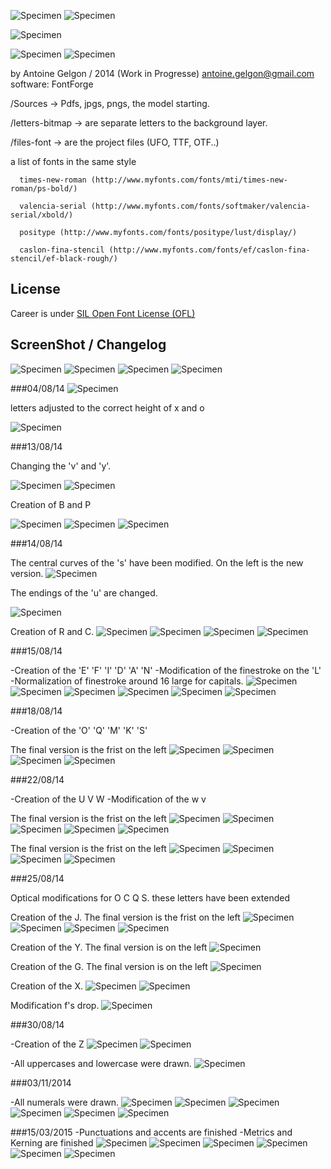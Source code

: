 
![Specimen](https://github.com/Antoine-Gelgon/CareerFont/blob/master/Specimen/Career-spe-page002.png?raw=true)
![Specimen](https://github.com/Antoine-Gelgon/CareerFont/blob/master/Specimen/Career-spe-page003.png?raw=true)

![Specimen](https://github.com/Antoine-Gelgon/CareerFont/blob/master/ScreenShot/Capture%20du%202015-03-15%2023:55:37.png?raw=true)

![Specimen](https://raw.githubusercontent.com/Antoine-Gelgon/CareerFont/3a3086994b5590ce21e3609efa90e12036590a7b/ScreenShot/Capture%20du%202015-03-15%2023%3A53%3A14.png)
![Specimen](https://raw.githubusercontent.com/Antoine-Gelgon/CareerFont/3a3086994b5590ce21e3609efa90e12036590a7b/ScreenShot/Capture%20du%202015-03-15%2023%3A54%3A27.png)

  by Antoine Gelgon / 2014 (Work in Progresse)
  antoine.gelgon@gmail.com
  software: FontForge

  /Sources -> Pdfs, jpgs, pngs, the model starting.
  
  /letters-bitmap -> are separate letters to the background layer.
  
  /files-font -> are the project files (UFO, TTF, OTF..)

a list of fonts in the same style

      times-new-roman (http://www.myfonts.com/fonts/mti/times-new-roman/ps-bold/)
      
      valencia-serial (http://www.myfonts.com/fonts/softmaker/valencia-serial/xbold/)
      
      positype (http://www.myfonts.com/fonts/positype/lust/display/)
      
      caslon-fina-stencil (http://www.myfonts.com/fonts/ef/caslon-fina-stencil/ef-black-rough/)
      
## License
Career is under [SIL Open Font License (OFL)](http://scripts.sil.org/cms/scripts/page.php?site_id=nrsi&id=OFL "SIL Open Font License")

## ScreenShot / Changelog

![Specimen](https://raw.githubusercontent.com/Antoine-Gelgon/CareerFont/master/ScreenShot/Capture%20du%202014-07-29%2020:22:41.png)
![Specimen](https://raw.githubusercontent.com/Antoine-Gelgon/CareerFont/master/ScreenShot/Capture%20du%202014-07-29%2020:40:21.png)
![Specimen](https://raw.githubusercontent.com/Antoine-Gelgon/CareerFont/master/ScreenShot/Capture%20du%202014-07-29%2020:36:10.png)
![Specimen](https://raw.githubusercontent.com/Antoine-Gelgon/CareerFont/master/ScreenShot/Capture%20du%202014-07-29%2020:39:27.png)

###04/08/14
![Specimen](https://raw.githubusercontent.com/Antoine-Gelgon/CareerFont/master/ScreenShot/Capture%20du%202014-08-04%2003:57:43.png)

letters adjusted to the correct height of x and o

![Specimen](https://raw.githubusercontent.com/Antoine-Gelgon/CareerFont/master/ScreenShot/Capture%20du%202014-08-04%2004:53:25.png)


###13/08/14


Changing the 'v' and 'y'.

![Specimen](https://raw.githubusercontent.com/Antoine-Gelgon/CareerFont/master/ScreenShot/Capture%20du%202014-08-13%2023:07:26.png)
![Specimen](https://raw.githubusercontent.com/Antoine-Gelgon/CareerFont/master/ScreenShot/Capture%20du%202014-08-13%2023:37:07.png)


Creation of B and P

![Specimen](https://raw.githubusercontent.com/Antoine-Gelgon/CareerFont/master/ScreenShot/Capture%20du%202014-08-14%2002:20:59.png)
![Specimen](https://raw.githubusercontent.com/Antoine-Gelgon/CareerFont/master/ScreenShot/Capture%20du%202014-08-14%2001:52:22.png)
![Specimen](https://raw.githubusercontent.com/Antoine-Gelgon/CareerFont/master/ScreenShot/Capture%20du%202014-08-14%2001:53:40.png)

###14/08/14

The central curves of the 's' have been modified. On the left is the new version.
![Specimen](https://raw.githubusercontent.com/Antoine-Gelgon/CareerFont/02ccab9290cbeb23d8f71c05f627a29354cd226b/ScreenShot/Capture%20du%202014-08-14%2012:47:50.png)

The endings of the 'u' are changed.

![Specimen](https://github.com/Antoine-Gelgon/CareerFont/raw/02ccab9290cbeb23d8f71c05f627a29354cd226b/ScreenShot/Capture%20du%202014-08-14%2013:29:30.png)

Creation of R and C.
![Specimen](https://github.com/Antoine-Gelgon/CareerFont/raw/02ccab9290cbeb23d8f71c05f627a29354cd226b/ScreenShot/Capture%20du%202014-08-14%2018:11:49.png)
![Specimen](https://github.com/Antoine-Gelgon/CareerFont/raw/02ccab9290cbeb23d8f71c05f627a29354cd226b/ScreenShot/Capture%20du%202014-08-14%2018:16:16.png)
![Specimen](https://raw.githubusercontent.com/Antoine-Gelgon/CareerFont/02ccab9290cbeb23d8f71c05f627a29354cd226b/ScreenShot/Capture%20du%202014-08-14%2018:18:21.png)
![Specimen](https://raw.githubusercontent.com/Antoine-Gelgon/CareerFont/02ccab9290cbeb23d8f71c05f627a29354cd226b/ScreenShot/Capture%20du%202014-08-14%2018:25:00.png)

###15/08/14

-Creation of the 'E' 'F' 'I' 'D' 'A' 'N'
-Modification of the finestroke on the 'L'
-Normalization of finestroke around 16 large for capitals.
![Specimen](https://github.com/Antoine-Gelgon/CareerFont/raw/de72b394d7e4cc019e387731c5d0a1d15699779a/ScreenShot/Capture%20du%202014-08-15%2022:17:46.png)
![Specimen](https://github.com/Antoine-Gelgon/CareerFont/raw/de72b394d7e4cc019e387731c5d0a1d15699779a/ScreenShot/Capture%20du%202014-08-15%2023:35:49.png)
![Specimen](https://raw.githubusercontent.com/Antoine-Gelgon/CareerFont/de72b394d7e4cc019e387731c5d0a1d15699779a/ScreenShot/Capture%20du%202014-08-16%2000:40:47.png)
![Specimen](https://github.com/Antoine-Gelgon/CareerFont/raw/de72b394d7e4cc019e387731c5d0a1d15699779a/ScreenShot/Capture%20du%202014-08-16%2000:48:12.png)
![Specimen](https://github.com/Antoine-Gelgon/CareerFont/raw/de72b394d7e4cc019e387731c5d0a1d15699779a/ScreenShot/Capture%20du%202014-08-16%2000:57:41.png)
![Specimen](https://github.com/Antoine-Gelgon/CareerFont/raw/de72b394d7e4cc019e387731c5d0a1d15699779a/ScreenShot/Capture%20du%202014-08-16%2000:59:47.png)

###18/08/14

-Creation of the 'O' 'Q' 'M' 'K' 'S' 

The final version is the frist on the left
![Specimen](https://github.com/Antoine-Gelgon/CareerFont/raw/c7b4aeae5734735b1299512a807f8fd9ab31332a/ScreenShot/Capture%20du%202014-08-18%2012:56:35.png)
![Specimen](https://github.com/Antoine-Gelgon/CareerFont/raw/c7b4aeae5734735b1299512a807f8fd9ab31332a/ScreenShot/Capture%20du%202014-08-18%2023:07:47.png)
![Specimen](https://github.com/Antoine-Gelgon/CareerFont/raw/c7b4aeae5734735b1299512a807f8fd9ab31332a/ScreenShot/Capture%20du%202014-08-19%2000:36:43.png)
![Specimen](https://github.com/Antoine-Gelgon/CareerFont/raw/c7b4aeae5734735b1299512a807f8fd9ab31332a/ScreenShot/Capture%20du%202014-08-19%2000:38:50.png)

###22/08/14

-Creation of the U V W
-Modification of the w v

The final version is the frist on the left
![Specimen](https://raw.githubusercontent.com/Antoine-Gelgon/CareerFont/9da68decd9dbe62b4a4c3b5feba55de0704baf77/ScreenShot/Capture%20du%202014-08-22%2019:18:02.png)
![Specimen](https://raw.githubusercontent.com/Antoine-Gelgon/CareerFont/9da68decd9dbe62b4a4c3b5feba55de0704baf77/ScreenShot/Capture%20du%202014-08-22%2019:30:24.png)
![Specimen](https://raw.githubusercontent.com/Antoine-Gelgon/CareerFont/9da68decd9dbe62b4a4c3b5feba55de0704baf77/ScreenShot/Capture%20du%202014-08-22%2019:33:40.png)
![Specimen](https://raw.githubusercontent.com/Antoine-Gelgon/CareerFont/9da68decd9dbe62b4a4c3b5feba55de0704baf77/ScreenShot/Capture%20du%202014-08-22%2019:34:14.png)
![Specimen](https://raw.githubusercontent.com/Antoine-Gelgon/CareerFont/9da68decd9dbe62b4a4c3b5feba55de0704baf77/ScreenShot/Capture%20du%202014-08-22%2019:33:40.png)

The final version is the frist on the left
![Specimen](https://raw.githubusercontent.com/Antoine-Gelgon/CareerFont/9da68decd9dbe62b4a4c3b5feba55de0704baf77/ScreenShot/Capture%20du%202014-08-22%2020:04:41.png)
![Specimen](https://raw.githubusercontent.com/Antoine-Gelgon/CareerFont/9da68decd9dbe62b4a4c3b5feba55de0704baf77/ScreenShot/Capture%20du%202014-08-22%2020:05:34.png)
![Specimen](https://raw.githubusercontent.com/Antoine-Gelgon/CareerFont/9da68decd9dbe62b4a4c3b5feba55de0704baf77/ScreenShot/Capture%20du%202014-08-22%2020:07:29.png)
![Specimen](https://raw.githubusercontent.com/Antoine-Gelgon/CareerFont/9da68decd9dbe62b4a4c3b5feba55de0704baf77/ScreenShot/Capture%20du%202014-08-22%2021:07:03.png)

###25/08/14

Optical modifications for O C Q S. these letters have been extended

Creation of the J.
The final version is the frist on the left
![Specimen](https://raw.githubusercontent.com/Antoine-Gelgon/CareerFont/6883a1c8f87a84070cb5c315953dbef5d8ee6825/ScreenShot/Capture%20du%202014-08-25%2001:20:04.png)
![Specimen](https://raw.githubusercontent.com/Antoine-Gelgon/CareerFont/6883a1c8f87a84070cb5c315953dbef5d8ee6825/ScreenShot/Capture%20du%202014-08-25%2001:21:37.png)
![Specimen](https://raw.githubusercontent.com/Antoine-Gelgon/CareerFont/6883a1c8f87a84070cb5c315953dbef5d8ee6825/ScreenShot/Capture%20du%202014-08-25%2001:26:34.png)
![Specimen](https://raw.githubusercontent.com/Antoine-Gelgon/CareerFont/6883a1c8f87a84070cb5c315953dbef5d8ee6825/ScreenShot/Capture%20du%202014-08-25%2001:28:55.png)

Creation of the Y.
The final version is on the left
![Specimen](https://raw.githubusercontent.com/Antoine-Gelgon/CareerFont/6883a1c8f87a84070cb5c315953dbef5d8ee6825/ScreenShot/Capture%20du%202014-08-25%2001:53:47.png)

Creation of the G.
The final version is on the left
![Specimen](https://raw.githubusercontent.com/Antoine-Gelgon/CareerFont/6883a1c8f87a84070cb5c315953dbef5d8ee6825/ScreenShot/Capture%20du%202014-08-25%2016:10:34.png)

Creation of the X.
![Specimen](https://raw.githubusercontent.com/Antoine-Gelgon/CareerFont/6883a1c8f87a84070cb5c315953dbef5d8ee6825/ScreenShot/Capture%20du%202014-08-25%2016:21:12.png)
![Specimen](https://raw.githubusercontent.com/Antoine-Gelgon/CareerFont/6883a1c8f87a84070cb5c315953dbef5d8ee6825/ScreenShot/Capture%20du%202014-08-25%2016:23:49.png)

Modification f's drop.
![Specimen](https://raw.githubusercontent.com/Antoine-Gelgon/CareerFont/6883a1c8f87a84070cb5c315953dbef5d8ee6825/ScreenShot/Capture%20du%202014-08-24%2019:54:05.png)

###30/08/14

-Creation of the Z
![Specimen](https://raw.githubusercontent.com/Antoine-Gelgon/CareerFont/073aa118e428c00fb6a0fe8c5e74df76a3d29062/ScreenShot/Capture%20du%202014-08-29%2016:18:44.png)
![Specimen](https://raw.githubusercontent.com/Antoine-Gelgon/CareerFont/073aa118e428c00fb6a0fe8c5e74df76a3d29062/ScreenShot/Capture%20du%202014-08-29%2016:20:14.png)

-All uppercases and lowercase were drawn.
![Specimen](https://raw.githubusercontent.com/Antoine-Gelgon/CareerFont/073aa118e428c00fb6a0fe8c5e74df76a3d29062/ScreenShot/Document-3-page001.png)

###03/11/2014

-All numerals were drawn.
![Specimen](https://raw.githubusercontent.com/Antoine-Gelgon/CareerFont/ab12ea8ed5aa8266a80df1e40c962c7a7bbf4e2d/ScreenShot/Capture%20du%202014-09-23%2000:22:24.png)
![Specimen](https://raw.githubusercontent.com/Antoine-Gelgon/CareerFont/ab12ea8ed5aa8266a80df1e40c962c7a7bbf4e2d/ScreenShot/Capture%20du%202014-09-23%2000:22:50.png)
![Specimen](https://raw.githubusercontent.com/Antoine-Gelgon/CareerFont/ab12ea8ed5aa8266a80df1e40c962c7a7bbf4e2d/ScreenShot/Capture%20du%202014-09-23%2000:27:34.png)
![Specimen](https://raw.githubusercontent.com/Antoine-Gelgon/CareerFont/ab12ea8ed5aa8266a80df1e40c962c7a7bbf4e2d/ScreenShot/Capture%20du%202014-09-30%2018:03:25.png)
![Specimen](https://raw.githubusercontent.com/Antoine-Gelgon/CareerFont/ab12ea8ed5aa8266a80df1e40c962c7a7bbf4e2d/ScreenShot/Capture%20du%202014-09-30%2018:09:05.png)
![Specimen](https://raw.githubusercontent.com/Antoine-Gelgon/CareerFont/ab12ea8ed5aa8266a80df1e40c962c7a7bbf4e2d/ScreenShot/Capture%20du%202014-11-04%2000:25:44.png)


###15/03/2015
-Punctuations and accents are finished
-Metrics and Kerning are finished
![Specimen](https://raw.githubusercontent.com/Antoine-Gelgon/CareerFont/3a3086994b5590ce21e3609efa90e12036590a7b/ScreenShot/Capture%20du%202015-03-11%2022%3A40%3A38.png)
![Specimen](https://raw.githubusercontent.com/Antoine-Gelgon/CareerFont/3a3086994b5590ce21e3609efa90e12036590a7b/ScreenShot/Capture%20du%202015-03-11%2022%3A42%3A48.png)
![Specimen](https://raw.githubusercontent.com/Antoine-Gelgon/CareerFont/3a3086994b5590ce21e3609efa90e12036590a7b/ScreenShot/Capture%20du%202015-03-11%2022%3A47%3A30.png)
![Specimen](https://raw.githubusercontent.com/Antoine-Gelgon/CareerFont/3a3086994b5590ce21e3609efa90e12036590a7b/ScreenShot/Capture%20du%202015-03-15%2022%3A50%3A36.png)
![Specimen](https://raw.githubusercontent.com/Antoine-Gelgon/CareerFont/3a3086994b5590ce21e3609efa90e12036590a7b/ScreenShot/Capture%20du%202015-03-15%2022%3A52%3A24.png)
![Specimen](https://raw.githubusercontent.com/Antoine-Gelgon/CareerFont/3a3086994b5590ce21e3609efa90e12036590a7b/ScreenShot/Capture%20du%202015-03-15%2023%3A02%3A29.png)

